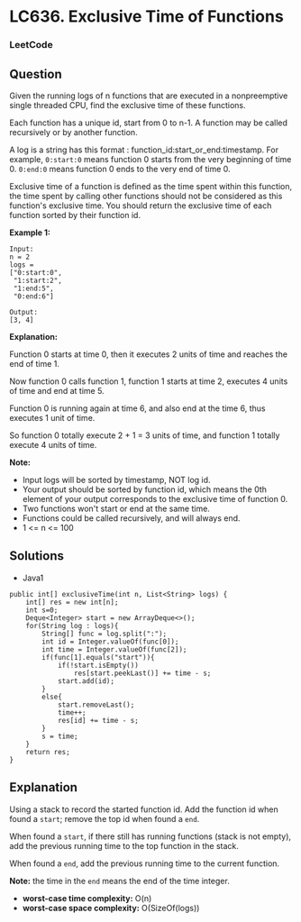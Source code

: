 # LC636. Exclusive Time of Functions

### LeetCode

## Question

Given the running logs of n functions that are executed in a nonpreemptive single threaded CPU, find the exclusive time of these functions.

Each function has a unique id, start from 0 to n-1. A function may be called recursively or by another function.

A log is a string has this format : function_id:start_or_end:timestamp. For example, `0:start:0` means function 0 starts from the very beginning of time 0. `0:end:0` means function 0 ends to the very end of time 0.

Exclusive time of a function is defined as the time spent within this function, the time spent by calling other functions should not be considered as this function's exclusive time. You should return the exclusive time of each function sorted by their function id.

**Example 1:**
```
Input:
n = 2
logs = 
["0:start:0",
 "1:start:2",
 "1:end:5",
 "0:end:6"]

Output:
[3, 4]
```

**Explanation:**

Function 0 starts at time 0, then it executes 2 units of time and reaches the end of time 1. 

Now function 0 calls function 1, function 1 starts at time 2, executes 4 units of time and end at time 5.

Function 0 is running again at time 6, and also end at the time 6, thus executes 1 unit of time. 

So function 0 totally execute 2 + 1 = 3 units of time, and function 1 totally execute 4 units of time.

**Note:**

* Input logs will be sorted by timestamp, NOT log id.
* Your output should be sorted by function id, which means the 0th element of your output corresponds to the exclusive time of function 0.
* Two functions won't start or end at the same time.
* Functions could be called recursively, and will always end.
* 1 <= n <= 100

## Solutions

* Java1
```
public int[] exclusiveTime(int n, List<String> logs) {
    int[] res = new int[n];
    int s=0;
    Deque<Integer> start = new ArrayDeque<>();
    for(String log : logs){
        String[] func = log.split(":");
        int id = Integer.valueOf(func[0]);
        int time = Integer.valueOf(func[2]);
        if(func[1].equals("start")){
            if(!start.isEmpty())
                res[start.peekLast()] += time - s;
            start.add(id);
        }
        else{
            start.removeLast();
            time++;
            res[id] += time - s;
        }
        s = time;
    }
    return res;
}
```

## Explanation

Using a stack to record the started function id. Add the function id when found a `start`; remove the top id when found a `end`. 

When found a `start`, if there still has running functions (stack is not empty), add the previous running time to the top function in the stack.

When found a `end`, add the previous running time to the current function.

**Note:** the time in the `end` means the end of the time integer.

* **worst-case time complexity:** O(n)
* **worst-case space complexity:** O(SizeOf(logs))


